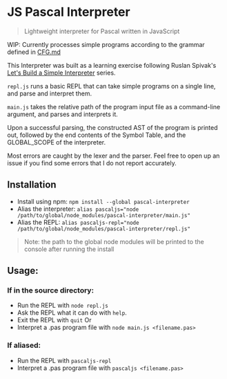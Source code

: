 # JS Pascal Interpreter
> Lightweight interpreter for Pascal written in JavaScript

WIP: Currently processes simple programs according to the grammar defined in [CFG.md](https://github.com/MellowCobra/JS-Pascal-Interpreter/blob/master/CFG.md)

This Interpreter was built as a learning exercise following Ruslan Spivak's [Let's Build a Simple Interpreter](https://ruslanspivak.com/lsbasi-part1/) series.

`repl.js` runs a basic REPL that can take simple programs on a single line, and parse and interpret them.

`main.js` takes the relative path of the program input file as a command-line argument, and parses and interprets it.

Upon a successful parsing, the constructed AST of the program is printed out, followed by the end contents of the Symbol Table, and the GLOBAL_SCOPE of the interpreter.

Most errors are caught by the lexer and the parser. Feel free to open up an issue if you find some errors that I do not report accurately.

## Installation
* Install using npm: `npm install --global pascal-interpreter`
* Alias the interpreter: `alias pascaljs="node /path/to/global/node_modules/pascal-interpreter/main.js"`
* Alias the REPL: `alias pascaljs-repl="node /path/to/global/node_modules/pascal-interpreter/repl.js"`
> Note: the path to the global node modules will be printed to the console after running the install

## Usage:
### If in the source directory:
* Run the REPL with `node repl.js`
* Ask the REPL what it can do with `help`.
* Exit the REPL with `quit`
Or
* Interpret a .pas program file with `node main.js <filename.pas>`
### If aliased:
* Run the REPL with `pascaljs-repl`
* Interpret a .pas program file with `pascaljs <filename.pas>`
